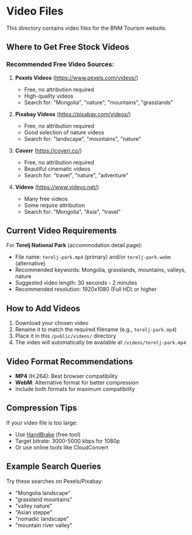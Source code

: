 # Video Files

This directory contains video files for the BNM Tourism website.

## Where to Get Free Stock Videos

### Recommended Free Video Sources:

1. **Pexels Videos** (https://www.pexels.com/videos/)

   - Free, no attribution required
   - High-quality videos
   - Search for: "Mongolia", "nature", "mountains", "grasslands"

2. **Pixabay Videos** (https://pixabay.com/videos/)

   - Free, no attribution required
   - Good selection of nature videos
   - Search for: "landscape", "mountains", "nature"

3. **Coverr** (https://coverr.co/)

   - Free, no attribution required
   - Beautiful cinematic videos
   - Search for: "travel", "nature", "adventure"

4. **Videvo** (https://www.videvo.net/)
   - Many free videos
   - Some require attribution
   - Search for: "Mongolia", "Asia", "travel"

## Current Video Requirements

For **Terelj National Park** (accommodation detail page):

- File name: `terelj-park.mp4` (primary) and/or `terelj-park.webm` (alternative)
- Recommended keywords: Mongolia, grasslands, mountains, valleys, nature
- Suggested video length: 30 seconds - 2 minutes
- Recommended resolution: 1920x1080 (Full HD) or higher

## How to Add Videos

1. Download your chosen video
2. Rename it to match the required filename (e.g., `terelj-park.mp4`)
3. Place it in this `/public/videos/` directory
4. The video will automatically be available at `/videos/terelj-park.mp4`

## Video Format Recommendations

- **MP4** (H.264): Best browser compatibility
- **WebM**: Alternative format for better compression
- Include both formats for maximum compatibility

## Compression Tips

If your video file is too large:

- Use [HandBrake](https://handbrake.fr/) (free tool)
- Target bitrate: 3000-5000 kbps for 1080p
- Or use online tools like CloudConvert

## Example Search Queries

Try these searches on Pexels/Pixabay:

- "Mongolia landscape"
- "grassland mountains"
- "valley nature"
- "Asian steppe"
- "nomadic landscape"
- "mountain river valley"
